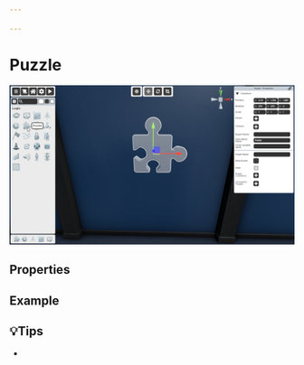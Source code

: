 ```yaml
---

---
```


# Puzzle

![Puzzle Selector](./img/Puzzle-Selector.png)


## Properties

### 


## Example


## 💡Tips
- 
